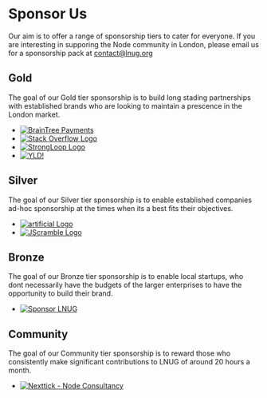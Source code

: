 # Sponsor Us
Our aim is to offer a range of sponsorship tiers to cater for everyone. If you are interesting in supporing the Node community in London, please email us for a sponsorship pack at contact@lnug.org

## Gold
The goal of our Gold tier sponsorship is to build long stading partnerships with established brands who are looking to maintain a prescence in the London market.

<ul class="gold-sponsor">
  <li>
    <a href="https://www.braintreepayments.com/" target="_blank" title="BrainTree Payments homepage, proud sponsor of LNUG">
      <img src="/images/sponsors/braintree.png" class="lnug-sponsor-logo lnug-sponsor-logo-gold" alt="BrainTree Payments">
    </a>
  </li>
  <li>
    <a href="https://stackoverflow.com/" target="_blank" title="Stackoverflow, venue hosts for LNUG meetups">
      <img src="/images/sponsors/stackoverflow.jpg" class="lnug-sponsor-logo lnug-sponsor-logo-gold" alt="Stack Overflow Logo">
    </a>
  </li>
  <li>
    <a href="https://strongloop.com/" target="_blank" title="StrongLoop homepage, proud sponsor of LNUG">
      <img src="/images/sponsors/strongloop.png" class="lnug-sponsor-logo lnug-sponsor-logo-gold" alt="StrongLoop Logo">
    </a>
  </li>
  <li>
    <a href="http://yld.io" target="_blank" title="YLD!">
      <img src="/images/sponsors/yld.jpg" class="lnug-sponsor-logo lnug-sponsor-logo-gold" alt="YLD!">
    </a>
  </li>
</ul>

## Silver
The goal of our Silver tier sponsorship is to enable established companies ad-hoc sponsorship at the times when its a best fits their objectives.

<ul class="silver-sponsor">
  <li>
    <a href="https://artificial.io/" target="_blank" title="artificial labs, proud sponsor of LNUG">
      <img src="/images/sponsors/artificial-labs.jpg" class="lnug-sponsor-logo lnug-sponsor-logo-silver" alt="artificial Logo">
    </a>
  </li>
  <li>
    <a href="https://jscrambler.com/" target="_blank" title="JScrambler, proud sponsor of LNUG">
      <img src="/images/sponsors/jscramble.png" class="lnug-sponsor-logo lnug-sponsor-logo-silver" alt="JScramble Logo">
    </a>
  </li>
</ul>

## Bronze
The goal of our Bronze tier sponsorship is to enable local startups, who dont necessarily have the budgets of the larger enterprises to have the opportunity to build their brand.

<ul class="bronze-sponsor">
  <li>
  <a href="mailto:contact@lnug.org?subject=LNUG%20Sponsorship" target="_blank" title="Sponsor LNUG">
    <img src="/images/sponsors/placeholder.png" class="lnug-sponsor-logo lnug-sponsor-logo-community" alt="Sponsor LNUG">
  </a>
  </li>
</ul>

## Community
The goal of our Community tier sponsorship is to reward those who consistently make significant contributions to LNUG of around 20 hours a month.

<ul class="community-sponsor">
  <li>
    <a href="http://nexttick.io" target="_blank" title="Nexttick homepage, proud sponsor of LNUG">
      <img src="/images/sponsors/nexttick.jpg" class="lnug-sponsor-logo lnug-sponsor-logo-community" alt="Nexttick - Node Consultancy">
    </a>
  </li>
</ul>
